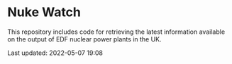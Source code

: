 # Nuke Watch

This repository includes code for retrieving the latest information available on the output of EDF nuclear power plants in the UK.

Last updated: 2022-05-07 19:08